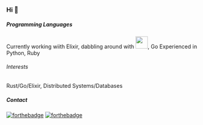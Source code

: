 ### Hi 👋

<!--
**hindenbug/hindenbug** is a ✨ _special_ ✨ repository because its `README.md` (this file) appears on your GitHub profile.
-->


##### Programming Languages

Currently working wiith Elixir, dabbling around with <img src="https://www.rust-lang.org/logos/rust-logo-blk.svg" width="32" height="32"/>, Go
Experienced in Python, Ruby


###### Interests

Rust/Go/Elixir, Distributed Systems/Databases

##### Contact

[![forthebadge](https://img.shields.io/badge/twitter-follow%20me-%231DA1F2.svg?&style=for-the-badge&logo=twitter)](https://twitter.com/_hindenbug)   [![forthebadge](https://img.shields.io/badge/linkedin-follow%20me-%230077B5.svg?&style=for-the-badge&logo=linkedin)](https://linkedin.com/manojk27)

